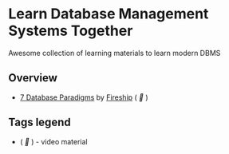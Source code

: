 # Learn Database Management Systems Together

Awesome collection of learning materials to learn modern DBMS

<!-- - []() by []() ( _:movie_camera:_ ) : -->

## Overview

- [7 Database Paradigms](https://www.youtube.com/watch?v=W2Z7fbCLSTw) by [Fireship](https://www.youtube.com/c/Fireship) ( _:movie_camera:_ )

## Tags legend

- ( _:movie_camera:_ ) - video material
